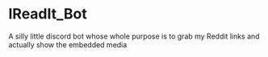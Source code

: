 # IReadIt_Bot
A silly little discord bot whose whole purpose is to grab my Reddit links and actually show the embedded media
